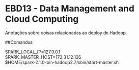 # EBD13 - Data Management and Cloud Computing

Anotações sobre coisas relacionadas ao deploy do Hadoop.

##Comandos

SPARK_LOCAL_IP=127.0.0.1 \
SPARK_MASTER_HOST=172.31.12.136 \
$HOME/spark-2.1.0-bin-hadoop2.7/sbin/start-master.sh